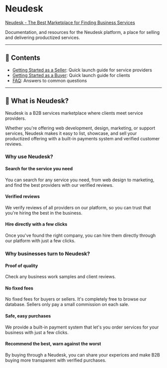 # Neudesk

[Neudesk - The Best Marketplace for Finding Business Services](https://neudesk.com)

Documentation, and resources for the Neudesk platform, a place for selling and delivering productized services.

---

## 📂 Contents

- [Getting Started as a Seller](getting-started-seller.md): Quick launch guide for service providers
- [Getting Started as a Buyer](getting-started-buyer.md): Quick launch guide for clients
- [FAQ](faq.md): Answers to common questions

---

## 🚀 What is Neudesk?

Neudesk is a B2B services marketplace where clients meet service providers.  

Whether you're offering web development, design, marketing, or support services, Neudesk makes it easy to list, showcase, and sell your productized offering with a built-in payments system and verified customer reviews.

### Why use Neudesk?

#### Search for the service you need
You can search for any service you need, from web design to marketing, and find the best providers with our verified reviews.

#### Verified reviews
We verify reviews of all providers on our platform, so you can trust that you're hiring the best in the business.

#### Hire directly with a few clicks
Once you've found the right company, you can hire them directly through our platform with just a few clicks.

### Why businesses turn to Neudesk?

#### Proof of quality
Check any business work samples and client reviews.

#### No fixed fees
No fixed fees for buyers or sellers. It's completely free to browse our database. Sellers only pay a small commission on each sale.  

####  Safe, easy purchases
We provide a built-in payment system that let's you order services for your business with just a few clicks.

####  Recommend the best, warn against the worst
By buying through a Neudesk, you can share your experices and make B2B buying more transparent with verified purchases.

